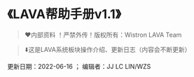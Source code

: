 # 《LAVA帮助手册v1.1》

> ❤️内部资料 ！严禁外传！版权所有：Wistron LAVA Team 


> ⬇️这是LAVA系统板块操作介绍、更新日志（内容会不断更新）


更新日期：2022-06-16 ； 编辑者：JJ LC LIN/WZS
